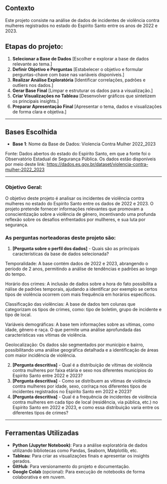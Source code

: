 ## Contexto
Este projeto consiste na análise de dados de incidentes de violência contra mulheres registrados no estado do Espírito Santo entre os anos de 2022 e 2023.  

## Etapas do projeto:
1. **Selecionar a Base de Dados** [Escolher e explorar a base de dados relevante ao tema.]
2. **Definir Objetivo e Perguntas**  [Estabelecer o objetivo e formular perguntas-chave com base nas variáveis disponíveis.]
3. **Realizar Análise Exploratória**  [Identificar correlações, padrões e outliers nos dados.]
4. **Gerar Base Final**  [Limpar e estruturar os dados para a visualização.]
5. **Criar Visualizações no Tableau**  [Desenvolver gráficos que sintetizem os principais insights.]
6. **Preparar Apresentação Final**  [Apresentar o tema, dados e visualizações de forma clara e objetiva.]

---

## Bases Escolhida
- **Base 1**: Nome da Base de Dados: Violencia Contra Mulher 2022_2023

Fonte: Dados abertos do estado do Espírito Santo, em que a fonte foi o Observatório Estadual de Segurança Pública. 
Os dados estão disponíveis por meio deste link: https://dados.es.gov.br/dataset/violencia-contra-mulher-2022_2023

---
 
### Objetivo Geral:
O objetivo deste projeto é analisar os incidentes de violência contra mulheres no estado do Espírito Santo entre os dados de 2022 e 2023. 
O projeto pretende fornecer informações relevantes que promovam a conscientização sobre a violência de gênero, incentivando uma profunda reflexão sobre os desafios enfrentados por mullheres, e sua luta por segurança.

### As perguntas norteadoras deste projeto são:

1. **[Pergunta sobre o perfil dos dados]** - Quais são as principais características da base de dados selecionada? 

Temporalidade: A base contém dados de 2022 e 2023, abrangendo o período de 2 anos, permitindo a análise de tendências e padrões ao longo do tempo.

Horário dos crimes: A inclusão de dados sobre a hora do fato possibilita a nálise de padrões temporais, ajudando a identificar por exemplo se certos tipos de violência ocorrem com mais frequência em horários específicos.

Classificação das violências: A base de dados tem colunas que categorizam os tipos de crimes, como: tipo de boletim, grupo de incidente e tipo de local.

Variáveis demográficas: A base tem informações sobre as vítimas, como idade, gênero e raça. O que permite uma análise aprofundada das características vas vítimas de violência.

Geolocalização: Os dados são segmentados por município e bairro, possibilitando uma análise geográfica detalhada e a identificação de áreas com maior incidência de violência.

2. **[Pergunta descritiva]** - Qual é a distribuição de vítimas de violência contra mulheres por faixa etária e sexo nos diferentes municípios do Espírito Santo entre 2022 e 2023?
3. **[Pergunta descritiva]** - Como se distribuem as vítimas de violência contra mulheres por idade, sexo, cor/raça nos diferentes tipos de incidentes registrados no Espírito Santo em 2022 e 2023?  
4. **[Pergunta descritiva]** - Qual é a frequência de incidentes de violência contra mulheres em cada tipo de local (residência, via pública, etc.) no Espírito Santo em 2022 e 2023, e como essa distribuição varia entre os diferentes tipos de crimes?

---

## Ferramentas Utilizadas  
- **Python (Jupyter Notebook)**: Para a análise exploratória de dados utilizando bibliotecas como Pandas, Seaborn, Matplotlib, etc.  
- **Tableau**: Para criar as visualizações finais e apresentar os insights gerados.  
- **GitHub**: Para versionamento do projeto e documentação.  
- **Google Colab** (opcional): Para execução de notebooks de forma colaborativa e em nuvem.  